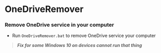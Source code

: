 [logo]: http://imgur.com/a/F3bVW "Logo Title Text 2"
# OneDriveRemover

### Remove OneDrive service in your computer</n>

* Run `OneDriveRemover.bat` to remove  OneDrive service your computer</n> 

>***Fix for some Windows 10 on devices cannot run that thing***

